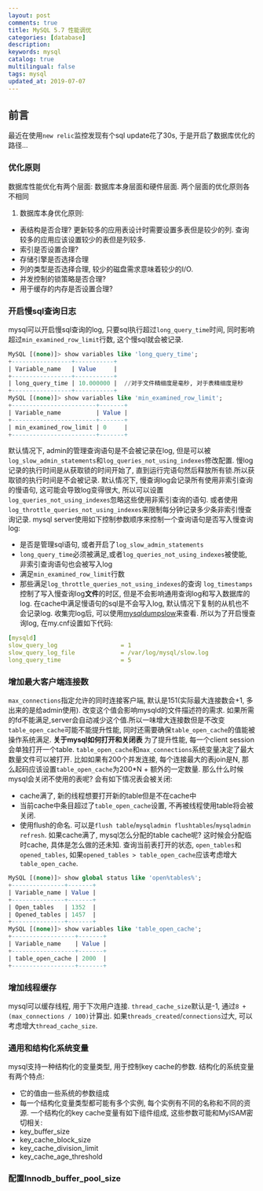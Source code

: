 ```yaml
---
layout: post
comments: true
title: MySQL 5.7 性能调优
categories: [database]
description: 
keywords: mysql
catalog: true
multilingual: false
tags: mysql
updated_at: 2019-07-07
---
```


## 前言
最近在使用`new relic`监控发现有个sql update花了30s, 于是开启了数据库优化的路径...


### 优化原则
数据库性能优化有两个层面: 数据库本身层面和硬件层面. 两个层面的优化原则各不相同
1. 数据库本身优化原则:
- 表结构是否合理? 更新较多的应用表设计时需要设置多表但是较少的列. 查询较多的应用应该设置较少的表但是列较多.
- 索引是否设置合理?
- 存储引擎是否选择合理
- 列的类型是否选择合理, 较少的磁盘需求意味着较少的I/O.
- 并发控制的锁策略是否合理?
- 用于缓存的内存是否设置合理?

### 开启慢sql查询日志
mysql可以开启慢sql查询的log, 只要sql执行超过`long_query_time`时间, 同时影响超过`min_examined_row_limit`行数, 这个慢sql就会被记录. 
```sql
MySQL [(none)]> show variables like 'long_query_time';
+-----------------+-----------+
| Variable_name   | Value     |
+-----------------+-----------+
| long_query_time | 10.000000 |  //对于文件精细度是毫秒, 对于表精细度是秒
+-----------------+-----------+
MySQL [(none)]> show variables like 'min_examined_row_limit';
+------------------------+-------+
| Variable_name          | Value |
+------------------------+-------+
| min_examined_row_limit | 0     |
+------------------------+-------+
```
默认情况下, admin的管理查询语句是不会被记录在log, 但是可以被`log_slow_admin_statements`和`log_queries_not_using_indexes`修改配置.
慢log记录的执行时间是从获取锁的时间开始了, 直到运行完语句然后释放所有锁.所以获取锁的执行时间是不会被记录.
默认情况下, 慢查询log会记录所有使用非索引查询的慢语句, 这可能会导致log变得很大, 所以可以设置`log_queries_not_using_indexes`忽略这些使用非索引查询的语句. 或者使用`log_throttle_queries_not_using_indexes`来限制每分钟记录多少条非索引慢查询记录. mysql server使用如下控制参数顺序来控制一个查询语句是否写入慢查询log:
- 是否是管理sql语句, 或者开启了`log_slow_admin_statements`
- `long_query_time`必须被满足,或者`log_queries_not_using_indexes`被使能, 非索引查询语句也会被写入log
- 满足`min_examined_row_limit`行数
- 那些满足`log_throttle_queries_not_using_indexes`的查询
`log_timestamps`控制了写入慢查询log**文件**的时区, 但是不会影响通用查询log和写入数据库的log.
在cache中满足慢语句的sql是不会写入log, 默认情况下复制的从机也不会记录log.
收集完log后, 可以使用[mysqldumpslow](https://dev.mysql.com/doc/refman/5.7/en/mysqldumpslow.html)来查看.
所以为了开启慢查询log, 在my.cnf设置如下代码:
```yaml
[mysqld]
slow_query_log                  = 1
slow_query_log_file             = /var/log/mysql/slow.log
long_query_time                 = 5
```

### 增加最大客户端连接数
`max_connections`指定允许的同时连接客户端, 默认是151(实际最大连接数会+1, 多出来的是给admin使用). 改变这个值会影响mysqld的文件描述符的需求. 如果所需的fd不能满足,server会自动减少这个值.所以一味增大连接数但是不改变`table_open_cache`可能不能提升性能, 同时还需要确保`table_open_cache`的值能被操作系统满足.
**关于mysql如何打开和关闭表** 为了提升性能, 每一个client session会单独打开一个table. `table_open_cache`和`max_connections`系统变量决定了最大数量文件可以被打开. 比如如果有200个并发连接, 每个连接最大的表join是N, 那么起码应该设置`table_open_cache`为200*N + 额外的一定数量. 那么什么时候mysql会关闭不使用的表呢? 会有如下情况表会被关闭:
- cache满了, 新的线程想要打开新的table但是不在cache中
- 当前cache中条目超过了`table_open_cache`设置, 不再被线程使用table将会被关闭.
- 使用flush的命名. 可以是`flush table`/`mysqladmin flushtables`/`mysqladmin refresh`.
如果cache满了, mysql怎么分配的table cache呢? 这时候会分配临时cache, 具体是怎么做的还未知.
查询当前表打开的状态, `open_tables`和`opened_tables`, 如果`opened_tables > table_open_cache`应该考虑增大`table_open_cache`.
```sql
MySQL [(none)]> show global status like 'open%tables%';
+---------------+-------+
| Variable_name | Value |
+---------------+-------+
| Open_tables   | 1352  |
| Opened_tables | 1457  |
+---------------+-------+
MySQL [(none)]> show variables like 'table_open_cache';
+------------------+-------+
| Variable_name    | Value |
+------------------+-------+
| table_open_cache | 2000  |  
+------------------+-------+
```

### 增加线程缓存
mysql可以缓存线程, 用于下次用户连接. `thread_cache_size`默认是-1, 通过`8 + (max_connections / 100)`计算出. 如果`threads_created`/`connections`过大, 可以考虑增大`thread_cache_size`.

### 通用和结构化系统变量
mysql支持一种结构化的变量类型, 用于控制key cache的参数. 结构化的系统变量有两个特点:
- 它的值由一些系统的参数组成
- 每一个结构化变量类型都可能有多个实例, 每个实例有不同的名称和不同的资源.
一个结构化的key cache变量有如下组件组成, 这些参数可能和MyISAM密切相关:
- key_buffer_size
- key_cache_block_size
- key_cache_division_limit
- key_cache_age_threshold

### 配置Innodb_buffer_pool_size
